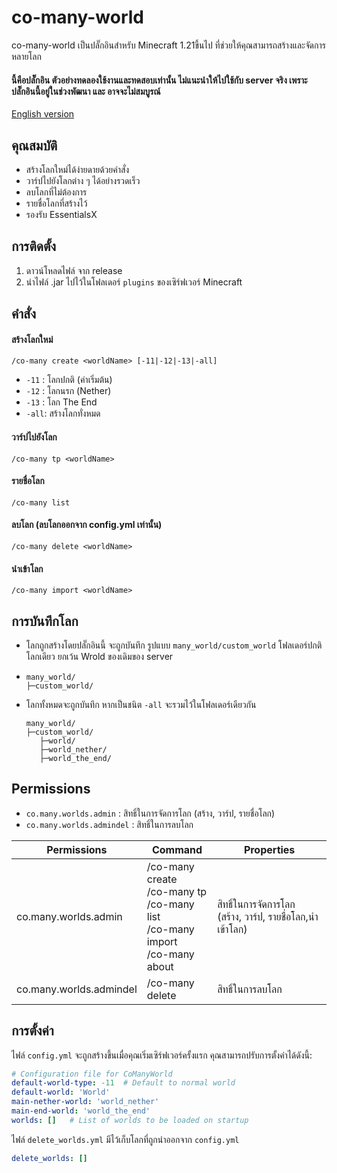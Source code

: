 # co-many-world

co-many-world เป็นปลั๊กอินสำหรับ Minecraft 1.21ขี้นไป ที่ช่วยให้คุณสามารถสร้างและจัดการหลายโลก
#### นี้คือปลั๊กอิน ตัวอย่างทดลองใช้งานและทดสอบเท่านั้น ไม่แนะนำให้ไปใช้กับ server จริง เพราะปลั๊กอินนี้อยู่ในช่วงพัฒนา และ อาจจะไม่สมบูรณ์

[English version](https://github.com/MC-OSOC/co-many-world/blob/main/README-EN.md)
## คุณสมบัติ

- สร้างโลกใหม่ได้ง่ายดายด้วยคำสั่ง
- วาร์ปไปยังโลกต่าง ๆ ได้อย่างรวดเร็ว
- ลบโลกที่ไม่ต้องการ
- รายชื่อโลกที่สร้างไว้
- รองรับ EssentialsX

## การติดตั้ง

1. ดาวน์โหลดไฟล์ จาก release
2. นำไฟล์ .jar ไปไว้ในโฟลเดอร์ `plugins` ของเซิร์ฟเวอร์ Minecraft

## คำสั่ง

#### สร้างโลกใหม่
`/co-many create <worldName> [-11|-12|-13|-all]`
- `-11` : โลกปกติ (ค่าเริ่มต้น)
- `-12` : โลกนรก (Nether)
- `-13` : โลก The End
- `-all`: สร้างโลกทั่งหมด

#### วาร์ปไปยังโลก
`/co-many tp <worldName>`
#### รายชื่อโลก
`/co-many list`
#### ลบโลก (ลบโลกออกจาก config.yml เท่านั้น)
`/co-many delete <worldName>`
#### นำเข้าโลก
`/co-many import <worldName>`

## การบันทึกโลก
- โลกถูกสร้างโดยปลั๊กอินนี้ จะถูกบันทึก รูปแบบ `many_world/custom_world` โฟลเดอร์ปกติ โลกเดียว ยกเว้น Wrold ของเดิมของ server
-   ```text
    many_world/
    ├─custom_world/
- โลกทั้งหมดจะถูกบันทึก หากเป็นชนิต `-all` จะรวมไว้ในโฟลเดอร์เดียวกัน
  ```text
  many_world/
  ├─custom_world/
     ├─world/
     ├─world_nether/
     ├─world_the_end/
## Permissions

- `co.many.worlds.admin` : สิทธิ์ในการจัดการโลก (สร้าง, วาร์ป, รายชื่อโลก)
- `co.many.worlds.admindel` : สิทธิ์ในการลบโลก

| Permissions             | Command                                                                                         | Properties                                                |
|-------------------------|-------------------------------------------------------------------------------------------------|-----------------------------------------------------------|
| co.many.worlds.admin    | /co-many create <br/>/co-many tp <br/> /co-many list <br/> /co-many import <br/> /co-many about | สิทธิ์ในการจัดการโลก (สร้าง, วาร์ป, รายชื่อโลก,นำเข้าโลก) |
| co.many.worlds.admindel | /co-many delete <worldName>                                                                     | สิทธิ์ในการลบโลก                                          |                                      |


## การตั้งค่า

ไฟล์ `config.yml` จะถูกสร้างขึ้นเมื่อคุณเริ่มเซิร์ฟเวอร์ครั้งแรก คุณสามารถปรับการตั้งค่าได้ดังนี้:

```yaml
# Configuration file for CoManyWorld
default-world-type: -11  # Default to normal world
default-world: 'World'
main-nether-world: 'world_nether'
main-end-world: 'world_the_end'
worlds: []   # List of worlds to be loaded on startup
```
ไฟล์ `delete_worlds.yml` มีไว้เก็บโลกที่ถูกนำออกจาก `config.yml`
```yaml
delete_worlds: []
```
